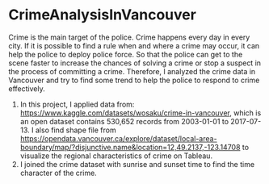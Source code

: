 # CrimeAnalysisInVancouver
Crime is the main target of the police. Crime happens every day in every city. If it is possible to find a rule when and where a crime may occur, it can help the police to deploy police force. So that the police can get to the scene faster to increase the chances of solving a crime or stop a suspect in the process of committing a crime. Therefore, I analyzed the crime data in Vancouver and try to find some trend to help the police to respond to crime effectively.
1. In this project, I applied data from: https://www.kaggle.com/datasets/wosaku/crime-in-vancouver, which is an open dataset contains 530,652 records from 2003-01-01 to 2017-07-13. I also find shape file from https://opendata.vancouver.ca/explore/dataset/local-area-boundary/map/?disjunctive.name&location=12,49.2137,-123.14708 to visualize the regional characteristics of crime on Tableau.
2. I joined the crime dataset with sunrise and sunset time to find the time character of the crime.